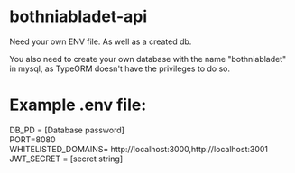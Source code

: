 # bothniabladet-api

Need your own ENV file. As well as a created db.

You also need to create your own database with the name "bothniabladet" in mysql, as TypeORM doesn't have the privileges to do so. 

# Example .env file:  
DB_PD = [Database password]   
PORT=8080  
WHITELISTED_DOMAINS= http://localhost:3000,http://localhost:3001  
JWT_SECRET = [secret string]  
